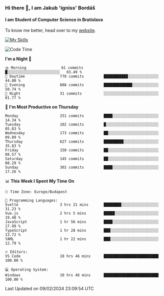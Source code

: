 ### Hi there 👋, I am Jakub 'igniss' Bordáš

#### I am Student of Computer Science in Bratislava
To know me better, head over to my [website](https://bordas.sk).

[![My Skills](https://skillicons.dev/icons?i=js,html,css,figma,svelte,java,kotlin,python,postgresql,typescript,nest,nodejs)](https://bordas.sk)


<!--START_SECTION:waka-->
![Code Time](http://img.shields.io/badge/Code%20Time-1%2C401%20hrs%2036%20mins-blue)

**I'm a Night 🦉** 

```text
🌞 Morning                61 commits          █░░░░░░░░░░░░░░░░░░░░░░░░   03.49 % 
🌆 Daytime                770 commits         ███████████░░░░░░░░░░░░░░   44.00 % 
🌃 Evening                888 commits         █████████████░░░░░░░░░░░░   50.74 % 
🌙 Night                  31 commits          ░░░░░░░░░░░░░░░░░░░░░░░░░   01.77 % 
```
📅 **I'm Most Productive on Thursday** 

```text
Monday                   251 commits         ████░░░░░░░░░░░░░░░░░░░░░   14.34 % 
Tuesday                  102 commits         █░░░░░░░░░░░░░░░░░░░░░░░░   05.83 % 
Wednesday                173 commits         ██░░░░░░░░░░░░░░░░░░░░░░░   09.89 % 
Thursday                 627 commits         █████████░░░░░░░░░░░░░░░░   35.83 % 
Friday                   150 commits         ██░░░░░░░░░░░░░░░░░░░░░░░   08.57 % 
Saturday                 145 commits         ██░░░░░░░░░░░░░░░░░░░░░░░   08.29 % 
Sunday                   302 commits         ████░░░░░░░░░░░░░░░░░░░░░   17.26 % 
```


📊 **This Week I Spent My Time On** 

```text
🕑︎ Time Zone: Europe/Budapest

💬 Programming Languages: 
Svelte                   3 hrs 21 mins       ████████░░░░░░░░░░░░░░░░░   31.23 % 
Vue.js                   2 hrs 5 mins        █████░░░░░░░░░░░░░░░░░░░░   19.48 % 
JavaScript               1 hr 56 mins        ████░░░░░░░░░░░░░░░░░░░░░   17.99 % 
TypeScript               1 hr 28 mins        ███░░░░░░░░░░░░░░░░░░░░░░   13.72 % 
YAML                     1 hr 22 mins        ███░░░░░░░░░░░░░░░░░░░░░░   12.79 % 

🔥 Editors: 
VS Code                  10 hrs 46 mins      █████████████████████████   100.00 % 

💻 Operating System: 
Windows                  10 hrs 46 mins      █████████████████████████   100.00 % 
```


 Last Updated on 09/02/2024 23:09:54 UTC
<!--END_SECTION:waka-->

